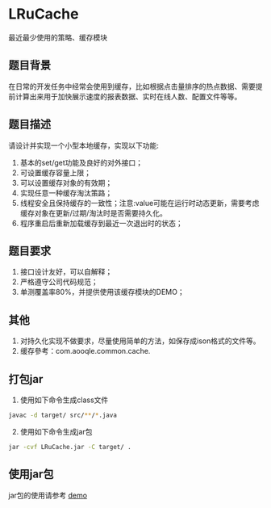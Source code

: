 # LRuCache
最近最少使用的策略、缓存模块
## 题目背景
在日常的开发任务中经常会使用到缓存，比如根据点击量排序的热点数据、需要提前计算出来用于加快展示速度的报表数据、实时在线人数、配置文件等等。
## 题目描述
请设计并实现一个小型本地缓存，实现以下功能:

1. 基本的set/get功能及良好的对外接口；
2. 可设置缓存容量上限；
3. 可以设置缓存对象的有效期；
4. 实现任意一种缓存淘汰策路；
5. 线程安全且保持缓存的一致性；注意:value可能在运行时动态更新，需要考虑缓存对象在更新/过期/淘汰时是否需要持久化。
6. 程序重启后重新加载缓存到最近一次退出时的状态；
## 题目要求
1. 接口设计友好，可以自解释；
2. 严格遵守公司代码规范；
3. 单测覆盖率80%，并提供使用该缓存模块的DEMO；
## 其他
1. 对持久化实现不做要求，尽量使用简单的方法，如保存成ison格式的文件等。
2. 缓存參考：com.aooqle.common.cache.


## 打包jar
1. 使用如下命令生成class文件
```bash
javac -d target/ src/**/*.java
```
2. 使用如下命令生成jar包
```bash
jar -cvf LRuCache.jar -C target/ .
```

## 使用jar包

jar包的使用请参考 [demo](demo)
